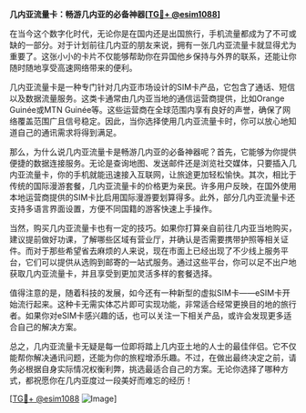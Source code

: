**几内亚流量卡：畅游几内亚的必备神器[[TG💪+ @esim1088](https://t.me/s/esim1088)]**

在当今这个数字化时代，无论你是在国内还是出国旅行，手机流量都成为了不可或缺的一部分。对于计划前往几内亚的朋友来说，拥有一张几内亚流量卡就显得尤为重要了。这张小小的卡片不仅能够帮助你在异国他乡保持与外界的联系，还能让你随时随地享受高速网络带来的便利。

几内亚流量卡是一种专门针对几内亚市场设计的SIM卡产品，它包含了通话、短信以及数据流量服务。这类卡通常由几内亚当地的通信运营商提供，比如Orange Guinée或MTN Guinée等。这些运营商在全球范围内享有良好的声誉，确保了网络覆盖范围广且信号稳定。因此，当你选择使用几内亚流量卡时，你可以放心地知道自己的通讯需求将得到满足。

那么，为什么说几内亚流量卡是畅游几内亚的必备神器呢？首先，它能够为你提供便捷的数据连接服务。无论是查询地图、发送邮件还是浏览社交媒体，只要插入几内亚流量卡，你的手机就能迅速接入互联网，让旅途更加轻松愉快。其次，相比于传统的国际漫游套餐，几内亚流量卡的价格更为亲民。许多用户反映，在国外使用本地运营商提供的SIM卡比启用国际漫游要划算得多。此外，部分几内亚流量卡还支持多语言界面设置，方便不同国籍的游客快速上手操作。

当然，购买几内亚流量卡也有一定的技巧。如果你打算亲自前往几内亚当地购买，建议提前做好功课，了解哪些区域有营业厅，并确认是否需要携带护照等相关证件。而对于那些希望省去麻烦的人来说，现在市面上已经出现了不少线上服务平台，它们可以提供从选购到邮寄的一站式服务。通过这些平台，你可以足不出户地获取几内亚流量卡，并且享受到更加灵活多样的套餐选择。

值得注意的是，随着科技的发展，如今还有一种新型的虚拟SIM卡——eSIM卡开始流行起来。这种卡无需实体芯片即可实现功能，非常适合经常更换目的地的旅行者。如果你对eSIM卡感兴趣的话，也可以关注一下相关产品，或许会发现更多适合自己的解决方案。

总之，几内亚流量卡无疑是每一位即将踏上几内亚土地的人士的最佳伴侣。它不仅能帮你解决通讯问题，还能为你的旅程增添乐趣。不过，在做出最终决定之前，请务必根据自身实际情况权衡利弊，挑选最适合自己的方案。无论你选择了哪种方式，都祝愿你在几内亚度过一段美好而难忘的经历！

[[TG💪+ @esim1088](https://t.me/s/esim1088) ![Image](https://i.postimg.cc/4NQfJmqS/Snipaste-2025-05-13-00-14-12.png)]